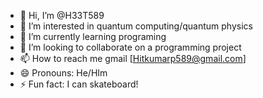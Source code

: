 - 👋 Hi, I’m @H33T589
- 👀 I’m interested in quantum computing/quantum physics
- 🌱 I’m currently learning programing
- 💞️ I’m looking to collaborate on a programming project
- 📫 How to reach me gmail [Hitkumarp589@gmail.com]
- 😄 Pronouns: He/HIm
- ⚡ Fun fact: I can skateboard!

<!---
H33T589/H33T589 is a ✨ special ✨ repository because its `README.md` (this file) appears on your GitHub profile.
You can click the Preview link to take a look at your changes.
--->
